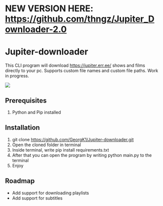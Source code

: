 # NEW VERSION HERE: https://github.com/thngz/Jupiter_Downloader-2.0

# Jupiter-downloader
This CLI program will download https://jupiter.err.ee/ shows and films directly to your pc. Supports custom file names and custom file paths. Work in progress.

![](showcase.gif)

## Prerequisites

1. Python and Pip installed

## Installation
1. git clone https://github.com/GeorgK1/Jupiter-downloader.git
2. Open the cloned folder in terminal
3. Inside terminal, write pip install requirements.txt
4. After that you can open the program by writing python main.py to the terminal
5. Enjoy 

## Roadmap
* Add support for downloading playlists
* Add support for subtitles
